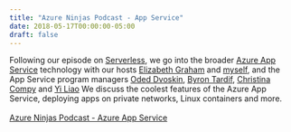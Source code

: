 ```yaml
---
title: "Azure Ninjas Podcast - App Service"
date: 2018-05-17T00:00:00-05:00
draft: false
---
```


Following our episode on <a href="https://www.azureninjas.cloud/episode/serverless/" target=_blank>Serverless</a>, we go into the broader <a href="https://docs.microsoft.com/en-us/azure/app-service/" target=_blank>Azure App Service</a> technology with our hosts <a href="https://twitter.com/esgraham13" target=_blank>Elizabeth Graham</a> and <a href="https://twitter.com/divineops" target=_blank>myself</a>, and the App Service program managers <a href="https://twitter.com/odeded" target=_blank>Oded Dvoskin</a>, <a href="https://twitter.com/bktv99" target=_blank>Byron Tardif</a>, <a href="https://twitter.com/ccompy" target=_blank>Christina Compy</a> and <a href="https://twitter.com/yi_liao" target=_blank>Yi Liao</a> We discuss the coolest features of the Azure App Service, deploying apps on private networks, Linux containers and more. 
<br/>
<br/>
<a href="https://www.azureninjas.cloud/episode/appservice/" target=_blank>Azure Ninjas Podcast - Azure App Service</a>


